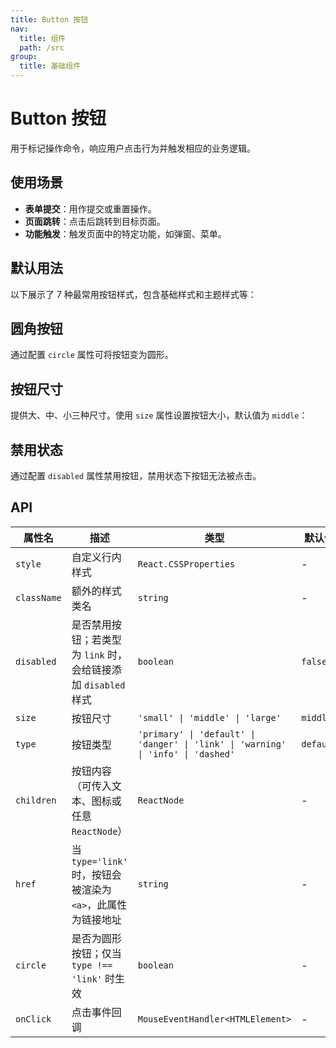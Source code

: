 ```yaml
---
title: Button 按钮
nav:
  title: 组件
  path: /src
group:
  title: 基础组件
---
```


# Button 按钮

用于标记操作命令，响应用户点击行为并触发相应的业务逻辑。

## 使用场景

- **表单提交**：用作提交或重置操作。
- **页面跳转**：点击后跳转到目标页面。
- **功能触发**：触发页面中的特定功能，如弹窗、菜单。

## 默认用法

以下展示了 7 种最常用按钮样式，包含基础样式和主题样式等：
<code src="./demo/base.tsx"></code>

## 圆角按钮

通过配置 `circle` 属性可将按钮变为圆形。
<code src="./demo/circle.tsx"></code>

## 按钮尺寸

提供大、中、小三种尺寸。使用 `size` 属性设置按钮大小，默认值为 `middle`：
<code src="./demo/size.tsx"></code>

## 禁用状态

通过配置 `disabled` 属性禁用按钮，禁用状态下按钮无法被点击。
<code src="./demo/disabled.tsx"></code>

## API

| 属性名      | 描述                                                           | 类型                                                                              | 默认值    |
| ----------- | -------------------------------------------------------------- | --------------------------------------------------------------------------------- | --------- |
| `style`     | 自定义行内样式                                                 | `React.CSSProperties`                                                             | -         |
| `className` | 额外的样式类名                                                 | `string`                                                                          | -         |
| `disabled`  | 是否禁用按钮；若类型为 `link` 时，会给链接添加 `disabled` 样式 | `boolean`                                                                         | `false`   |
| `size`      | 按钮尺寸                                                       | `'small' \| 'middle' \| 'large'`                                                  | `middle`  |
| `type`      | 按钮类型                                                       | `'primary' \| 'default' \| 'danger' \| 'link' \| 'warning' \| 'info' \| 'dashed'` | `default` |
| `children`  | 按钮内容（可传入文本、图标或任意 `ReactNode`）                 | `ReactNode`                                                                       | -         |
| `href`      | 当 `type='link'` 时，按钮会被渲染为 `<a>`，此属性为链接地址    | `string`                                                                          | -         |
| `circle`    | 是否为圆形按钮；仅当 `type !== 'link'` 时生效                  | `boolean`                                                                         | -         |
| `onClick`   | 点击事件回调                                                   | `MouseEventHandler<HTMLElement>`                                                  | -         |
